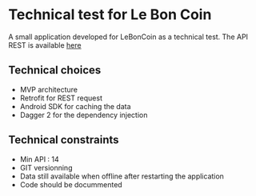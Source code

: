 # Technical test for Le Bon Coin
A small application developed for LeBonCoin as a technical test.
The API REST is available [here](http://jsonplaceholder.typicode.com/photos)

## Technical choices
* MVP architecture
* Retrofit for REST request
* Android SDK for caching the data
* Dagger 2 for the dependency injection

## Technical constraints
* Min API : 14
* GIT versionning
* Data still available when offline after restarting the application
* Code should be docummented 
